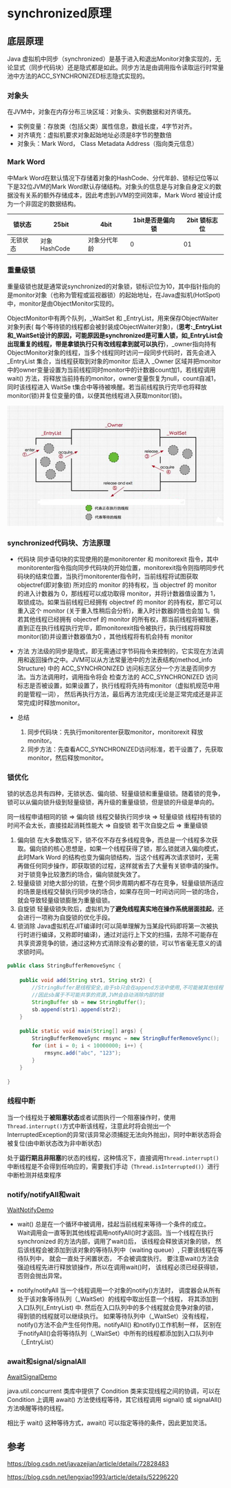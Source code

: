 # synchronized原理

## 底层原理
Java 虚拟机中同步（synchronized）是基于进入和退出Monitor对象实现的，无论显式（同步代码块）还是隐式都是如此。同步方法是由调用指令读取运行时常量池中方法的ACC_SYNCHRONIZED标志隐式实现的。

### 对象头
在JVM中，对象在内存分布三块区域：对象头、实例数据和对齐填充。
* 实例变量：存放类（包括父类）属性信息，数组长度，4字节对齐。
* 对齐填充：虚拟机要求对象起始地址必须是8字节的整数倍
* 对象头：Mark Word， Class Metadata Address（指向类元信息）

### Mark Word

中Mark Word在默认情况下存储着对象的HashCode、分代年龄、锁标记位等以下是32位JVM的Mark Word默认存储结构。对象头的信息是与对象自身定义的数据没有关系的额外存储成本，因此考虑到JVM的空间效率，Mark Word 被设计成为一个非固定的数据结构。

|锁状态|25bit|4bit|1bit是否是偏向锁|2bit 锁标志位|
|-|-|-|-|-|
|无锁状态|对象HashCode|对象分代年龄|0|01|

### 重量级锁

重量级锁也就是通常说synchronized的对象锁，锁标识位为10，其中指针指向的是monitor对象（也称为管程或监视器锁）的起始地址，在Java虚拟机(HotSpot)中，monitor是由ObjectMonitor实现的。

ObjectMonitor中有两个队列，_WaitSet 和 _EntryList，用来保存ObjectWaiter对象列表( 每个等待锁的线程都会被封装成ObjectWaiter对象)，(**思考:_EntryList和_WaitSet设计的原因，可能原因是synchronized是可重人锁，如_EntryList会出现重复的线程，带是拿锁执行只有改线程拿到就可以执行**)，_owner指向持有ObjectMonitor对象的线程，当多个线程同时访问一段同步代码时，首先会进入 _EntryList 集合，当线程获取到对象的monitor 后进入 _Owner 区域并把monitor中的owner变量设置为当前线程同时monitor中的计数器count加1，若线程调用 wait() 方法，将释放当前持有的monitor，owner变量恢复为null，count自减1，同时该线程进入 WaitSe t集合中等待被唤醒。若当前线程执行完毕也将释放monitor(锁)并复位变量的值，以便其他线程进入获取monitor(锁)。

![title](https://raw.githubusercontent.com/pallcard/noteImg/master/noteImg/2020/03/22/1584848963527-1584848963736.png)

### synchronized代码块、方法原理

*  代码块
    同步语句块的实现使用的是monitorenter 和 monitorexit 指令，其中monitorenter指令指向同步代码块的开始位置，monitorexit指令则指明同步代码块的结束位置，当执行monitorenter指令时，当前线程将试图获取 objectref(即对象锁) 所对应的 monitor 的持有权，当 objectref 的 monitor 的进入计数器为 0，那线程可以成功取得 monitor，并将计数器值设置为 1，取锁成功。如果当前线程已经拥有 objectref 的 monitor 的持有权，那它可以重入这个 monitor (关于重入性稍后会分析)，重入时计数器的值也会加 1。倘若其他线程已经拥有 objectref 的 monitor 的所有权，那当前线程将被阻塞，直到正在执行线程执行完毕，即monitorexit指令被执行，执行线程将释放 monitor(锁)并设置计数器值为0 ，其他线程将有机会持有 monitor 

*  方法
    方法级的同步是隐式，即无需通过字节码指令来控制的，它实现在方法调用和返回操作之中。JVM可以从方法常量池中的方法表结构(method_info Structure) 中的 ACC_SYNCHRONIZED 访问标志区分一个方法是否同步方法。当方法调用时，调用指令将会 检查方法的 ACC_SYNCHRONIZED 访问标志是否被设置，如果设置了，执行线程将先持有monitor（虚拟机规范中用的是管程一词）， 然后再执行方法，最后再方法完成(无论是正常完成还是非正常完成)时释放monitor。

* 总结
    1. 同步代码块：先执行monitorenter获取monitor，monitorexit 释放monitor。
    2. 同步方法：先查看ACC_SYNCHRONIZED访问标准，若干设置了，先获取monitor，然后释放monitor。

### 锁优化
锁的状态总共有四种，无锁状态、偏向锁、轻量级锁和重量级锁。随着锁的竞争，锁可以从偏向锁升级到轻量级锁，再升级的重量级锁，但是锁的升级是单向的。

同一线程申请相同的锁   =>  偏向锁
线程交替执行同步块     =>  轻量级锁
线程持有锁的时间不会太长，直接挂起消耗性能大   => 自旋锁
若干次自旋之后        => 重量级锁

1. 偏向锁
    在大多数情况下，锁不仅不存在多线程竞争，而总是一个线程多次获取。偏向锁的核心思想是，如果一个线程获得了锁，那么锁就进入偏向模式，此时Mark Word 的结构也变为偏向锁结构，当这个线程再次请求锁时，无需再做任何同步操作，即获取锁的过程，这样就省去了大量有关锁申请的操作。对于锁竞争比较激烈的场合，偏向锁就失效了。
2. 轻量级锁
    对绝大部分的锁，在整个同步周期内都不存在竞争，轻量级锁所适应的场景是线程交替执行同步块的场合，如果存在同一时间访问同一锁的场合，就会导致轻量级锁膨胀为重量级锁。
3. 自旋锁
    轻量级锁失败后，虚拟机为了**避免线程真实地在操作系统层面挂起**，还会进行一项称为自旋锁的优化手段。
4. 锁消除
    Java虚拟机在JIT编译时(可以简单理解为当某段代码即将第一次被执行时进行编译，又称即时编译)，通过对运行上下文的扫描，去除不可能存在共享资源竞争的锁，通过这种方式消除没有必要的锁，可以节省毫无意义的请求锁时间。
```java
public class StringBufferRemoveSync {

    public void add(String str1, String str2) {
        //StringBuffer是线程安全,由于sb只会在append方法中使用,不可能被其他线程引用
        //因此sb属于不可能共享的资源,JVM会自动消除内部的锁
        StringBuffer sb = new StringBuffer();
        sb.append(str1).append(str2);
    }

    public static void main(String[] args) {
        StringBufferRemoveSync rmsync = new StringBufferRemoveSync();
        for (int i = 0; i < 10000000; i++) {
            rmsync.add("abc", "123");
        }
    }

}
```

### 线程中断
当一个线程处于**被阻塞状态**或者试图执行一个阻塞操作时，使用`Thread.interrupt()`方式中断该线程，注意此时将会抛出一个InterruptedException的异常(该异常必须捕捉无法向外抛出)，同时中断状态将会被复位(由中断状态改为非中断状态)

处于**运行期且非阻塞**的状态的线程，这种情况下，直接调用`Thread.interrupt()`中断线程是不会得到任响应的，需要我们手动（`Thread.isInterrupted()`）进行中断检测并结束程序

### notify/notifyAll和wait

[WaitNotifyDemo](https://github.com/pallcard/learn-java/blob/master/src/main/java/com/wishhust/concurrent/WaitNotifyDemo.java "WaitNotifyDemo")

* wait() 
    总是在一个循环中被调用，挂起当前线程来等待一个条件的成立。 Wait调用会一直等到其他线程调用notifyAll()时才返回。当一个线程在执行synchronized 的方法内部，调用了wait()后， 该线程会释放该对象的锁， 然后该线程会被添加到该对象的等待队列中（waiting queue）, 只要该线程在等待队列中， 就会一直处于闲置状态， 不会被调度执行。 要注意wait()方法会强迫线程先进行释放锁操作，所以在调用wait()时， 该线程必须已经获得锁，否则会抛出异常。

* notify/notifyAll
    当一个线程调用一个对象的notify()方法时， 调度器会从所有处于该对象等待队列（_WaitSet）的线程中取出任意一个线程， 将其添加到入口队列(_EntryList) 中. 然后在入口队列中的多个线程就会竞争对象的锁， 得到锁的线程就可以继续执行。 如果等待队列中（_WaitSet）没有线程， notify()方法不会产生任何作用。notifyAll() 和notify()工作机制一样， 区别在于notifyAll()会将等待队列（_WaitSet）中所有的线程都添加到入口队列中（_EntryList）

### await和signal/signalAll

[AwaitSignalDemo](https://github.com/pallcard/learn-java/blob/master/src/main/java/com/wishhust/concurrent/AwaitSignalDemo.java "AwaitSignalDemo")

java.util.concurrent 类库中提供了 Condition 类来实现线程之间的协调，可以在 Condition 上调用 await() 方法使线程等待，其它线程调用 signal() 或 signalAll() 方法唤醒等待的线程。

相比于 wait() 这种等待方式，await() 可以指定等待的条件，因此更加灵活。




## 参考
https://blog.csdn.net/javazejian/article/details/72828483

https://blog.csdn.net/lengxiao1993/article/details/52296220





